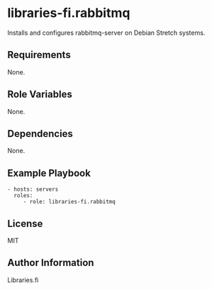 libraries-fi.rabbitmq
=========

Installs and configures rabbitmq-server on Debian Stretch systems.

Requirements
------------

None.

Role Variables
--------------

None.

Dependencies
------------

None.

Example Playbook
----------------

    - hosts: servers
      roles:
         - role: libraries-fi.rabbitmq

License
-------

MIT

Author Information
------------------

Libraries.fi